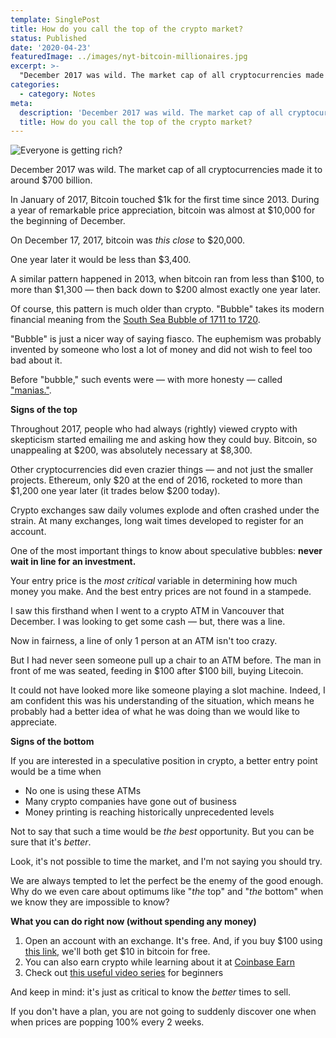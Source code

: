 ```yaml
---
template: SinglePost
title: How do you call the top of the crypto market?
status: Published
date: '2020-04-23'
featuredImage: ../images/nyt-bitcoin-millionaires.jpg
excerpt: >-
  "December 2017 was wild. The market cap of all cryptocurrencies made it to around \$700 billion."
categories:
  - category: Notes
meta:
  description: 'December 2017 was wild. The market cap of all cryptocurrencies made it to around \$700 billion.'
  title: How do you call the top of the crypto market?
---
```


![Everyone is getting rich?](../images/nyt-bitcoin-millionaires.jpg)

December 2017 was wild. The market cap of all cryptocurrencies made it to around \$700 billion.

In January of 2017, Bitcoin touched $1k for the first time since 2013. During a year of remarkable price appreciation, bitcoin was almost at $10,000 for the beginning of December.

On December 17, 2017, bitcoin was _this close_ to \$20,000.

One year later it would be less than \$3,400.

A similar pattern happened in 2013, when bitcoin ran from less than $100, to more than $1,300 &mdash; then back down to \$200 almost exactly one year later.

Of course, this pattern is much older than crypto. "Bubble" takes its modern financial meaning from the [South Sea Bubble of 1711 to 1720](https://en.wikipedia.org/wiki/Economic_bubble).

"Bubble" is just a nicer way of saying fiasco. The euphemism was probably invented by someone who lost a lot of money and did not wish to feel too bad about it.

Before "bubble," such events were &mdash; with more honesty &mdash; called ["manias."](https://en.wikipedia.org/wiki/Tulip_mania).

**Signs of the top**

Throughout 2017, people who had always (rightly) viewed crypto with skepticism started emailing me and asking how they could buy. Bitcoin, so unappealing at $200, was absolutely necessary at $8,300.

Other cryptocurrencies did even crazier things &mdash; and not just the smaller projects. Ethereum, only $20 at the end of 2016, rocketed to more than $1,200 one year later (it trades below \$200 today).

Crypto exchanges saw daily volumes explode and often crashed under the strain. At many exchanges, long wait times developed to register for an account.

One of the most important things to know about speculative bubbles: **never wait in line for an investment.**

Your entry price is the _most critical_ variable in determining how much money you make. And the best entry prices are not found in a stampede.

I saw this firsthand when I went to a crypto ATM in Vancouver that December. I was looking to get some cash &mdash; but, there was a line.

Now in fairness, a line of only 1 person at an ATM isn't too crazy.

But I had never seen someone pull up a chair to an ATM before. The man in front of me was seated, feeding in $100 after $100 bill, buying Litecoin.

It could not have looked more like someone playing a slot machine. Indeed, I am confident this was his understanding of the situation, which means he probably had a better idea of what he was doing than we would like to appreciate.

**Signs of the bottom**

If you are interested in a speculative position in crypto, a better entry point would be a time when

- No one is using these ATMs
- Many crypto companies have gone out of business
- Money printing is reaching historically unprecedented levels

Not to say that such a time would be _the best_ opportunity. But you can be sure that it's _better_.

Look, it's not possible to time the market, and I'm not saying you should try.

We are always tempted to let the perfect be the enemy of the good enough. Why do we even care about optimums like "_the_ top" and "_the_ bottom" when we know they are impossible to know?

**What you can do right now (without spending any money)**

1. Open an account with an exchange. It's free. And, if you buy $100 using [this link,](https://www.coinbase.com/join/jking_iZ2ADA) we'll both get $10 in bitcoin for free.
2. You can also earn crypto while learning about it at [Coinbase Earn](https://www.coinbase.com/earn/dai)
3. Check out [this useful video series](https://www.bitcoin.com/get-started/) for beginners

And keep in mind: it's just as critical to know the _better_ times to sell.

If you don't have a plan, you are not going to suddenly discover one when when prices are popping 100% every 2 weeks.
